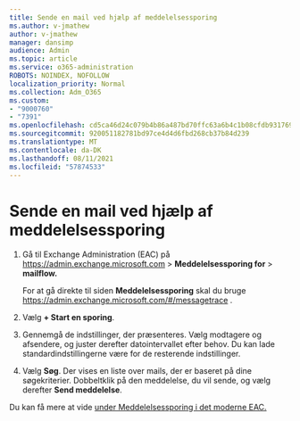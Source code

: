 ```yaml
---
title: Sende en mail ved hjælp af meddelelsessporing
ms.author: v-jmathew
author: v-jmathew
manager: dansimp
audience: Admin
ms.topic: article
ms.service: o365-administration
ROBOTS: NOINDEX, NOFOLLOW
localization_priority: Normal
ms.collection: Adm_O365
ms.custom:
- "9000760"
- "7391"
ms.openlocfilehash: cd5ca46d24c079b4b86a487bd70ffc63a6b4c1b08cfdb931769db8d16db3c3fd
ms.sourcegitcommit: 920051182781bd97ce4d4d6fbd268cb37b84d239
ms.translationtype: MT
ms.contentlocale: da-DK
ms.lasthandoff: 08/11/2021
ms.locfileid: "57874533"
---
```

# <a name="submit-an-email-message-using-message-trace"></a>Sende en mail ved hjælp af meddelelsessporing

1. Gå til Exchange Administration (EAC) på <https://admin.exchange.microsoft.com> \> **Meddelelsessporing for** \> **mailflow.**

   For at gå direkte til siden **Meddelelsessporing** skal du bruge <https://admin.exchange.microsoft.com/#/messagetrace> .

2. Vælg **+ Start en sporing**.
3. Gennemgå de indstillinger, der præsenteres. Vælg modtagere og afsendere, og juster derefter datointervallet efter behov. Du kan lade standardindstillingerne være for de resterende indstillinger.
4. Vælg **Søg**. Der vises en liste over mails, der er baseret på dine søgekriterier. Dobbeltklik på den meddelelse, du vil sende, og vælg derefter **Send meddelelse**.

Du kan få mere at vide [under Meddelelsessporing i det moderne EAC.](https://docs.microsoft.com/exchange/monitoring/trace-an-email-message/message-trace-modern-eac)
